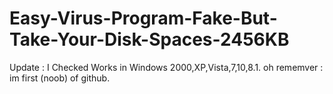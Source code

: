 # Easy-Virus-Program-Fake-But-Take-Your-Disk-Spaces-2456KB
Update : I Checked Works in Windows 2000,XP,Vista,7,10,8.1.
oh rememver : im first (noob) of github.
